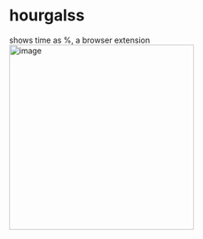 # hourgalss
shows time as %, a browser extension <br>
<img width="333" alt="image" src="https://github.com/user-attachments/assets/48db1cde-b890-4034-9799-96947dcf7371" />
